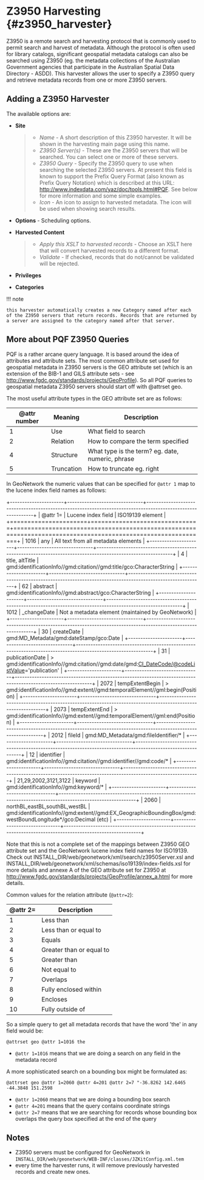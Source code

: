 # Z3950 Harvesting {#z3950_harvester}

Z3950 is a remote search and harvesting protocol that is commonly used to permit search and harvest of metadata. Although the protocol is often used for library catalogs, significant geospatial metadata catalogs can also be searched using Z3950 (eg. the metadata collections of the Australian Government agencies that participate in the Australian Spatial Data Directory - ASDD). This harvester allows the user to specify a Z3950 query and retrieve metadata records from one or more Z3950 servers.

## Adding a Z3950 Harvester

The available options are:

-   **Site**

    > -   *Name* - A short description of this Z3950 harvester. It will be shown in the harvesting main page using this name.
    > -   *Z3950 Server(s)* - These are the Z3950 servers that will be searched. You can select one or more of these servers.
    > -   *Z3950 Query* - Specify the Z3950 query to use when searching the selected Z3950 servers. At present this field is known to support the Prefix Query Format (also known as Prefix Query Notation) which is described at this URL: <http://www.indexdata.com/yaz/doc/tools.html#PQF>. See below for more information and some simple examples.
    > -   *Icon* - An icon to assign to harvested metadata. The icon will be used when showing search results.

-   **Options** - Scheduling options.

-   **Harvested Content**

    > -   *Apply this XSLT to harvested records* - Choose an XSLT here that will convert harvested records to a different format.
    > -   *Validate* - If checked, records that do not/cannot be validated will be rejected.

-   **Privileges**

-   **Categories**

!!! note

    this harvester automatically creates a new Category named after each of the Z3950 servers that return records. Records that are returned by a server are assigned to the category named after that server.


## More about PQF Z3950 Queries

PQF is a rather arcane query language. It is based around the idea of attributes and attribute sets. The most common attribute set used for geospatial metadata in Z3950 servers is the GEO attribute set (which is an extension of the BIB-1 and GILS attribute sets - see <http://www.fgdc.gov/standards/projects/GeoProfile>). So all PQF queries to geospatial metadata Z3950 servers should start off with \@attrset geo.

The most useful attribute types in the GEO attribute set are as follows:

| \@attr number | Meaning    | Description                                      |
|---------------|------------|--------------------------------------------------|
| 1             | Use        | What field to search                             |
| 2             | Relation   | How to compare the term specified                |
| 4             | Structure  | What type is the term? eg. date, numeric, phrase |
| 5             | Truncation | How to truncate eg. right                        |

In GeoNetwork the numeric values that can be specified for `@attr 1` map to the lucene index field names as follows:

+----------------------+-------------------------------+-------------------------------------------------------------------------------------------------------------+
| \@attr 1=            | Lucene index field            | ISO19139 element                                                                                            |
+======================+===============================+=============================================================================================================+
| 1016                 | any                           | All text from all metadata elements                                                                         |
+----------------------+-------------------------------+-------------------------------------------------------------------------------------------------------------+
| 4                    | title, altTitle               | gmd:identificationInfo//gmd:citation//gmd:title/gco:CharacterString                                         |
+----------------------+-------------------------------+-------------------------------------------------------------------------------------------------------------+
| 62                   | abstract                      | gmd:identificationInfo//gmd:abstract/gco:CharacterString                                                    |
+----------------------+-------------------------------+-------------------------------------------------------------------------------------------------------------+
| 1012                 | _changeDate                  | Not a metadata element (maintained by GeoNetwork)                                                           |
+----------------------+-------------------------------+-------------------------------------------------------------------------------------------------------------+
| 30                   | createDate                    | gmd:MD_Metadata/gmd:dateStamp/gco:Date                                                                      |
+----------------------+-------------------------------+-------------------------------------------------------------------------------------------------------------+
| 31                   | publicationDate               | > gmd:identificationInfo//gmd:citation//gmd:date/gmd:<CI_DateCode/@codeListValue>='publication'           |
+----------------------+-------------------------------+-------------------------------------------------------------------------------------------------------------+
| 2072                 | tempExtentBegin               | > gmd:identificationInfo//gmd:extent//gmd:temporalElement//gml:begin(Position)                              |
+----------------------+-------------------------------+-------------------------------------------------------------------------------------------------------------+
| 2073                 | tempExtentEnd                 | > gmd:identificationInfo//gmd:extent//gmd:temporalElement//gml:end(Position)                                |
+----------------------+-------------------------------+-------------------------------------------------------------------------------------------------------------+
| 2012                 | fileId                        | gmd:MD_Metadata/gmd:fileIdentifier/*                                                                       |
+----------------------+-------------------------------+-------------------------------------------------------------------------------------------------------------+
| 12                   | identifier                    | gmd:identificationInfo//gmd:citation//gmd:identifier//gmd:code/*                                           |
+----------------------+-------------------------------+-------------------------------------------------------------------------------------------------------------+
| 21,29,2002,3121,3122 | keyword                       | gmd:identificationInfo//gmd:keyword/*                                                                      |
+----------------------+-------------------------------+-------------------------------------------------------------------------------------------------------------+
| 2060                 | northBL,eastBL,southBL,westBL | gmd:identificationInfo//gmd:extent//gmd:EX_GeographicBoundingBox/gmd:westBoundLongitude*/gco:Decimal (etc) |
+----------------------+-------------------------------+-------------------------------------------------------------------------------------------------------------+

Note that this is not a complete set of the mappings between Z3950 GEO attribute set and the GeoNetwork lucene index field names for ISO19139. Check out INSTALL_DIR/web/geonetwork/xml/search/z3950Server.xsl and INSTALL_DIR/web/geonetwork/xml/schemas/iso19139/index-fields.xsl for more details and annexe A of the GEO attribute set for Z3950 at <http://www.fgdc.gov/standards/projects/GeoProfile/annex_a.html> for more details.

Common values for the relation attribute (`@attr=2`):

| \@attr 2= | Description              |
|-----------|--------------------------|
| 1         | Less than                |
| 2         | Less than or equal to    |
| 3         | Equals                   |
| 4         | Greater than or equal to |
| 5         | Greater than             |
| 6         | Not equal to             |
| 7         | Overlaps                 |
| 8         | Fully enclosed within    |
| 9         | Encloses                 |
| 10        | Fully outside of         |

So a simple query to get all metadata records that have the word 'the' in any field would be:

`@attrset geo @attr 1=1016 the`

-   `@attr 1=1016` means that we are doing a search on any field in the metadata record

A more sophisticated search on a bounding box might be formulated as:

`@attrset geo @attr 1=2060 @attr 4=201 @attr 2=7 "-36.8262 142.6465 -44.3848 151.2598`

-   `@attr 1=2060` means that we are doing a bounding box search
-   `@attr 4=201` means that the query contains coordinate strings
-   `@attr 2=7` means that we are searching for records whose bounding box overlaps the query box specified at the end of the query

## Notes

-   Z3950 servers must be configured for GeoNetwork in `INSTALL_DIR/web/geonetwork/WEB-INF/classes/JZKitConfig.xml.tem`
-   every time the harvester runs, it will remove previously harvested records and create new ones.
